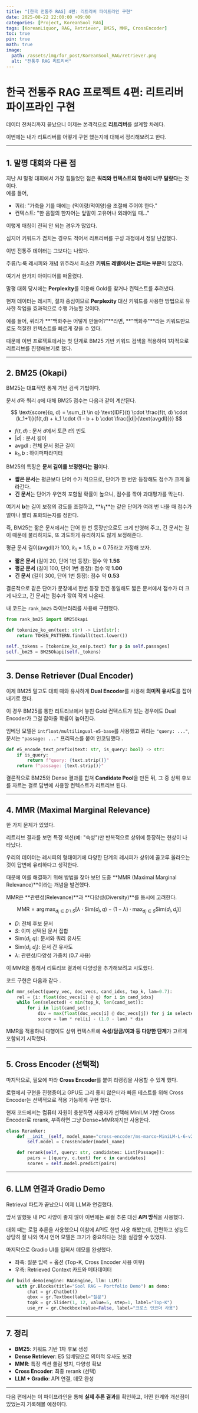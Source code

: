 ```yaml
---
title: "[한국 전통주 RAG] 4편: 리트리버 파이프라인 구현"
date: 2025-08-22 22:00:00 +09:00
categories: [Project, KoreanSool_RAG]
tags: [KoreanLiquor, RAG, Retriever, BM25, MMR, CrossEncoder]
toc: true
pin: true
math: true
image:
  path: /assets/img/for_post/KoreanSool_RAG/retriever.png
  alt: "전통주 RAG 리트리버"
---
```


# 한국 전통주 RAG 프로젝트 4편: 리트리버 파이프라인 구현

데이터 전처리까지 끝났으니 이제는 본격적으로 **리트리버**를 설계할 차례다.

이번에는 내가 리트리버를 어떻게 구현 했는지에 대해서 정리해보려고 한다.

---

## 1. 말평 대회와 다른 점

지난 AI 말평 대회에서 가장 힘들었던 점은 **쿼리와 컨텍스트의 형식이 너무 달랐다**는 것이다.  
예를 들어,  

- 쿼리: "가축을 기를 때에는 {먹이량/먹이양}을 조절해 주어야 한다."  
- 컨텍스트: "한 음절의 한자어는 앞말이 고유어나 외래어일 때…"  

이렇게 매칭이 전혀 안 되는 경우가 많았다.

심지어 키워드가 겹치는 경우도 적어서 리트리버를 구성 과정에서 정말 난감했다.

이번 전통주 데이터는 그보다는 나았다.  

주류/누룩 레시피와 개념 위주라서 최소한 **키워드 레벨에서는 겹치는 부분**이 있었다.

여기서 한가지 아이디어를 떠올렸다.

말평 대회 당시에는 **Perplexity**를 이용해 Gold를 찾거나 컨텍스트를 추려냈다.

현재 데이터는 레시피, 절차 중심이므로 **Perplexity** 대신 키워드를 사용한 방법으로 유사한 작업을 효과적으로 수행 가능할 것이다. 

예를 들어, 쿼리가 **"백화주는 어떻게 만들어?"**라면, **"백화주"**라는 키워드만으로도 적절한 컨텍스트를 빠르게 찾을 수 있다.

때문에 이번 프로젝트에서는 첫 단계로 BM25 기반 키워드 검색을 적용하여 1차적으로 리트리브를 진행해보기로 했다.


---

## 2. BM25 (Okapi)

BM25는 대표적인 통계 기반 검색 기법이다.

문서 $d$와 쿼리 $q$에 대해 BM25 점수는 다음과 같이 계산된다.

$$
\text{score}(q, d) = \sum_{t \in q} \text{IDF}(t) \cdot \frac{f(t, d) \cdot (k_1+1)}{f(t,d) + k_1 \cdot (1 - b + b \cdot \frac{|d|}{\text{avgdl}})}
$$

- $f(t, d)$ : 문서 $d$에서 토큰 $t$의 빈도  
- $\lvert d\rvert$ : 문서 길이  
- $\text{avgdl}$ : 전체 문서 평균 길이  
- $k_1, b$ : 하이퍼파라미터  

BM25의 특징은 **문서 길이를 보정한다는 점**이다. 

- **짧은 문서**는 평균보다 단어 수가 적으므로, 단어가 한 번만 등장해도 점수가 크게 올라간다.  
- **긴 문서**는 단어가 우연히 포함될 확률이 높으니, 점수를 깎아 과대평가를 막는다.  

여기서 **b**는 길이 보정의 강도를 조절하고, **$k_1$**는 같은 단어가 여러 번 나올 때 점수가 얼마나 빨리 포화되는지를 정한다.  

즉, BM25는 짧은 문서에서는 단어 한 번 등장만으로도 크게 반영해 주고, 긴 문서는 길이 때문에 불리하지도, 또 과도하게 유리하지도 않게 보정해준다.  

평균 문서 길이($\text{avgdl}$)가 100, $k_1=1.5$, $b=0.75$라고 가정해 보자.  

- **짧은 문서** (길이 20, 단어 1번 등장): 점수 약 **1.56**  
- **평균 문서** (길이 100, 단어 1번 등장): 점수 약 **1.00**  
- **긴 문서** (길이 300, 단어 1번 등장): 점수 약 **0.53**  

결론적으로 같은 단어가 문장에서 한번 등장 한건 동일해도 짧은 문서에서 점수가 더 크게 나오고, 긴 문서는 점수가 깎여 작게 나온다. 

내 코드는 `rank_bm25` 라이브러리를 사용해 구현했다.  

```python
from rank_bm25 import BM25Okapi

def tokenize_ko_en(text: str) -> List[str]:
    return TOKEN_PATTERN.findall(text.lower())

self._tokens = [tokenize_ko_en(p.text) for p in self.passages]
self._bm25 = BM25Okapi(self._tokens)
```

---

## 3. Dense Retriever (Dual Encoder)

이제 BM25 말고도 대회 때와 유사하게 **Dual Encoder**를 사용해 **의미적 유사도**를 잡아내기로 했다.

이 경우 BM25를 통한 리트리브에서 놓친 Gold 컨텍스트가 있는 경우에도 Dual Encoder가 그걸 잡아줄 확률이 높아진다.

임베딩 모델은 `intfloat/multilingual-e5-base`를 사용했고 쿼리는 `"query: ..."`, 문서는 `"passage: ..."` 프리픽스를 붙여 인코딩했다 .  

```python
def e5_encode_text_prefix(text: str, is_query: bool) -> str:
    if is_query:
        return f"query: {text.strip()}"
    return f"passage: {text.strip()}"
```

결론적으로 BM25와 Dense 결과를 합쳐 **Candidate Pool**을 만든 뒤, 그 중 상위 후보를 자르는 걸로 답변에 사용할 컨텍스트가 리트리브 된다.

---

## 4. MMR (Maximal Marginal Relevance)

한 가지 문제가 있었다.  

리트리브 결과를 보면 특정 섹션(예: "숙성")만 반복적으로 상위에 등장하는 현상이 나타났다.

우리의 데이터는 레시피의 형태이기에 다양한 단계의 레시피가 상위에 골고루 올라오는 것이 답변에 유리하다고 생각한다.

때문에 이를 해결하기 위해 방법을 찾아 보던 도중 **MMR (Maximal Marginal Relevance)**이라는 개념을 발견했다.

MMR은 **관련성(Relevance)**과 **다양성(Diversity)**를 동시에 고려한다.  

$$
\text{MMR} = \arg\max_{d_i \in D \setminus S} \left[ \lambda \cdot \text{Sim}(d_i, q) - (1-\lambda) \cdot \max_{d_j \in S} \text{Sim}(d_i, d_j) \right]
$$

- $D$: 전체 후보 문서  
- $S$: 이미 선택된 문서 집합  
- $\text{Sim}(d_i, q)$: 문서와 쿼리 유사도  
- $\text{Sim}(d_i, d_j)$: 문서 간 유사도  
- $\lambda$: 관련성/다양성 가중치 (0.7 사용)

이 MMR을 통해서 리트리브 결과에 다양성을 추가해보려고 시도했다.

코드 구현은 다음과 같다 .  

```python
def mmr_select(query_vec, doc_vecs, cand_idxs, top_k, lam=0.7):
    rel = {i: float(doc_vecs[i] @ q) for i in cand_idxs}
    while len(selected) < min(top_k, len(cand_set)):
        for i in list(cand_set):
            div = max(float(doc_vecs[i] @ doc_vecs[j]) for j in selected) if selected else 0.0
            score = lam * rel[i] - (1.0 - lam) * div
```

MMR을 적용하니 다행이도 상위 컨텍스트에 **숙성/담금/여과 등 다양한 단계**가 고르게 포함되기 시작했다.  

---

## 5. Cross Encoder (선택적)

마지막으로, 필요에 따라 **Cross Encoder**를 붙여 리랭킹을 사용할 수 있게 했다.

로컬에서 구현을 진행중이고 GPU도 그리 좋지 않은터라 빠른 테스트를 위해 Cross Encoder는 선택적으로 적용 가능하게 구현 했다. 

현재 코드에서는 컴퓨터 자원이 충분하면 사용자가 선택해 MiniLM 기반 Cross Encoder로 rerank, 부족하면 그냥 Dense+MMR까지만 사용한다.  

```python
class Reranker:
    def __init__(self, model_name="cross-encoder/ms-marco-MiniLM-L-6-v2"):
        self.model = CrossEncoder(model_name)

    def rerank(self, query: str, candidates: List[Passage]):
        pairs = [(query, c.text) for c in candidates]
        scores = self.model.predict(pairs)
```

---

## 6. LLM 연결과 Gradio Demo

Retrieval 파트가 끝났으니 이제 LLM과 연결했다.

앞서 말했듯 내 PC 사양이 좋지 않아 이번에는 로컬 추론 대신 **API 방식**을 사용했다.

대회 때는 로컬 추론을 사용했으니 이참에 API도 한번 사용 해봤는데, 간편하고 성능도 상당히 잘 나와 역시 언어 모델은 크기가 중요하다는 것을 실감할 수 있었다.

마지막으로 Gradio UI를 입혀서 데모를 완성했다.  

- 좌측: 질문 입력 + 옵션 (Top-K, Cross Encoder 사용 여부)  
- 우측: Retrieved Context 카드와 메타데이터  

```python
def build_demo(engine: RAGEngine, llm: LLM):
    with gr.Blocks(title="Sool RAG — Portfolio Demo") as demo:
        chat = gr.Chatbot()
        qbox = gr.Textbox(label="질문")
        topk = gr.Slider(1, 12, value=5, step=1, label="Top-K")
        use_rr = gr.Checkbox(value=False, label="크로스 인코더 사용")
```

---

## 7. 정리

- **BM25**: 키워드 기반 1차 후보 생성  
- **Dense Retriever**: E5 임베딩으로 의미적 유사도 보강  
- **MMR**: 특정 섹션 쏠림 방지, 다양성 확보  
- **Cross Encoder**: 최종 rerank (선택)  
- **LLM + Gradio**: API 연결, 데모 완성  

---
 
다음 편에서는 이 파이프라인을 통해 **실제 추론 결과**를 확인하고, 어떤 한계와 개선점이 있었는지 기록해볼 예정이다.
